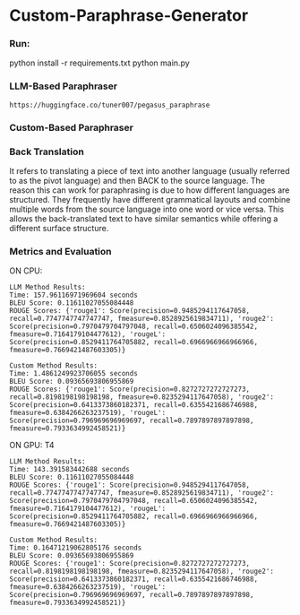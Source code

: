 # Custom-Paraphrase-Generator

### Run: 
python install -r requirements.txt
python main.py


### LLM-Based Paraphraser
``` https://huggingface.co/tuner007/pegasus_paraphrase ```

### Custom-Based Paraphraser
### Back Translation
It refers to translating a piece of text into another language (usually referred to as the pivot language) and then BACK to the source language. The reason this can work for paraphrasing is due to how different languages are structured. They frequently have different grammatical layouts and combine multiple words from the source language into one word or vice versa. This allows the back-translated text to have similar semantics while offering a different surface structure.



### Metrics and Evaluation

ON CPU:
```
LLM Method Results:
Time: 157.96116971969604 seconds
BLEU Score: 0.11611027055084448
ROUGE Scores: {'rouge1': Score(precision=0.9485294117647058, recall=0.7747747747747747, fmeasure=0.8528925619834711), 'rouge2': Score(precision=0.7970479704797048, recall=0.6506024096385542, fmeasure=0.7164179104477612), 'rougeL': Score(precision=0.8529411764705882, recall=0.6966966966966966, fmeasure=0.7669421487603305)}

Custom Method Results:
Time: 1.4861249923706055 seconds
BLEU Score: 0.09365693806955869
ROUGE Scores: {'rouge1': Score(precision=0.8272727272727273, recall=0.8198198198198198, fmeasure=0.8235294117647058), 'rouge2': Score(precision=0.6413373860182371, recall=0.6355421686746988, fmeasure=0.6384266263237519), 'rougeL': Score(precision=0.796969696969697, recall=0.7897897897897898, fmeasure=0.7933634992458521)}
```

ON GPU: T4
```
LLM Method Results:
Time: 143.391583442688 seconds
BLEU Score: 0.11611027055084448
ROUGE Scores: {'rouge1': Score(precision=0.9485294117647058, recall=0.7747747747747747, fmeasure=0.8528925619834711), 'rouge2': Score(precision=0.7970479704797048, recall=0.6506024096385542, fmeasure=0.7164179104477612), 'rougeL': Score(precision=0.8529411764705882, recall=0.6966966966966966, fmeasure=0.7669421487603305)}

Custom Method Results:
Time: 0.16471219062805176 seconds
BLEU Score: 0.09365693806955869
ROUGE Scores: {'rouge1': Score(precision=0.8272727272727273, recall=0.8198198198198198, fmeasure=0.8235294117647058), 'rouge2': Score(precision=0.6413373860182371, recall=0.6355421686746988, fmeasure=0.6384266263237519), 'rougeL': Score(precision=0.796969696969697, recall=0.7897897897897898, fmeasure=0.7933634992458521)}
```

